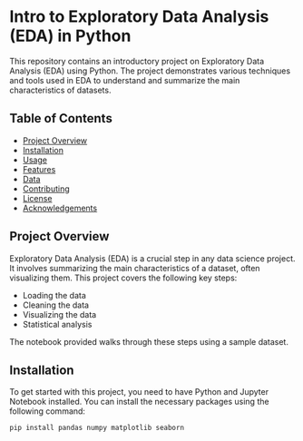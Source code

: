 # Intro to Exploratory Data Analysis (EDA) in Python

This repository contains an introductory project on Exploratory Data Analysis (EDA) using Python. The project demonstrates various techniques and tools used in EDA to understand and summarize the main characteristics of datasets.

## Table of Contents

- [Project Overview](#project-overview)
- [Installation](#installation)
- [Usage](#usage)
- [Features](#features)
- [Data](#data)
- [Contributing](#contributing)
- [License](#license)
- [Acknowledgements](#acknowledgements)

## Project Overview

Exploratory Data Analysis (EDA) is a crucial step in any data science project. It involves summarizing the main characteristics of a dataset, often visualizing them. This project covers the following key steps:
- Loading the data
- Cleaning the data
- Visualizing the data
- Statistical analysis

The notebook provided walks through these steps using a sample dataset.

## Installation

To get started with this project, you need to have Python and Jupyter Notebook installed. You can install the necessary packages using the following command:

```bash
pip install pandas numpy matplotlib seaborn
